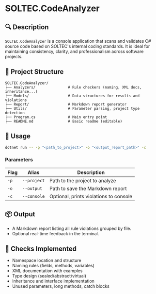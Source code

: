 
# SOLTEC.CodeAnalyzer

## 🔍 Description
`SOLTEC.CodeAnalyzer` is a console application that scans and validates C# source code based on SOLTEC's internal coding standards. It is ideal for maintaining consistency, clarity, and professionalism across software projects.

## 📁 Project Structure
```
SOLTEC.CodeAnalyzer/
├── Analyzers/               # Rule checkers (naming, XML docs, inheritance...)
├── Models/                  # Data structures for results and violations
├── Report/                  # Markdown report generator
├── Utils/                   # Parameter parsing, project type detection
├── Program.cs               # Main entry point
├── README.md                # Basic readme (editable)
```

## 🚀 Usage
```bash
dotnet run -- -p "<path_to_project>" -o "<output_report_path>" -c
```

### Parameters
| Flag        | Alias        | Description                                |
|-------------|--------------|--------------------------------------------|
| `-p`        | `--project`  | Path to the project to analyze             |
| `-o`        | `--output`   | Path to save the Markdown report           |
| `-c`        | `--console`  | Optional, prints violations to console     |

## 📦 Output
- A Markdown report listing all rule violations grouped by file.
- Optional real-time feedback in the terminal.

## 🧪 Checks Implemented
- Namespace location and structure
- Naming rules (fields, methods, variables)
- XML documentation with examples
- Type design (sealed/abstract/virtual)
- Inheritance and interface implementation
- Unused parameters, long methods, catch blocks
